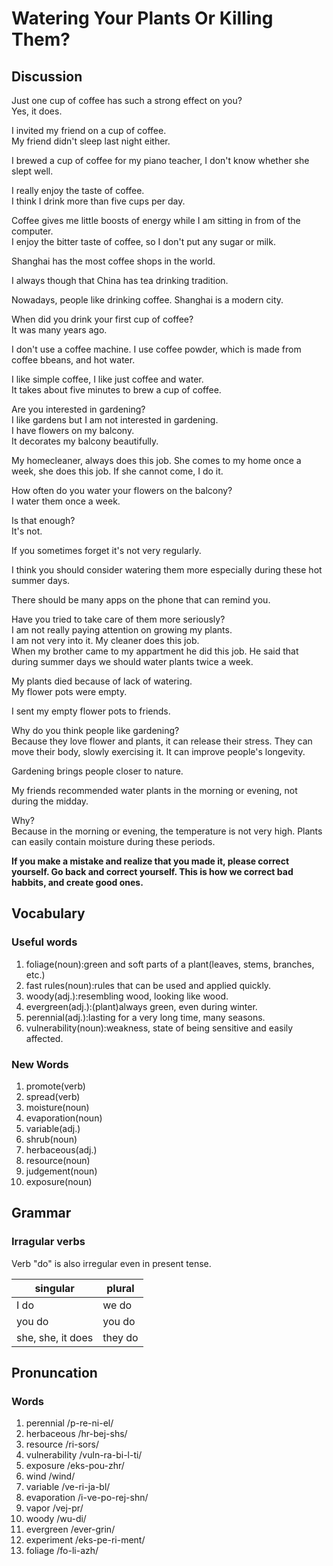 # Watering Your Plants Or Killing Them?
## Discussion
Just one cup of coffee has such a strong effect on you?  
Yes, it does.  

I invited my friend on a cup of coffee.  
My friend didn't sleep last night either.  

I brewed a cup of coffee for my piano teacher, I don't know whether she slept well.  

I really enjoy the taste of coffee.  
I think I drink more than five cups per day.  

Coffee gives me little boosts of energy while I am sitting in from of the computer.  
I enjoy the bitter taste of coffee, so I don't put any sugar or milk.  

Shanghai has the most coffee shops in the world.  

I always though that China has tea drinking tradition.  

Nowadays, people like drinking coffee. Shanghai is a modern city.  

When did you drink your first cup of coffee?  
It was many years ago.  

I don't use a coffee machine. I use coffee powder, which is made from coffee bbeans, and hot water.  

I like simple coffee, I like just coffee and water.  
It takes about five minutes to brew a cup of coffee.  

Are you interested in gardening?  
I like gardens but I am not interested in gardening.  
I have flowers on my balcony.  
It decorates my balcony beautifully.  

My homecleaner, always does this job. She comes to my home once a week, she does this job. If she cannot come, I do it.   

How often do you water your flowers on the balcony?  
I water them once a week.  

Is that enough?  
It's not.  

If you sometimes forget it's not very regularly.  

I think you should consider watering them more especially during these hot summer days.  

There should be many apps on the phone that can remind you.  

Have you tried to take care of them more seriously?  
I am not really paying attention on growing my plants.  
I am not very into it. My cleaner does this job.  
When my brother came to my appartment he did this job. He said that during summer days we should water plants twice a week.  

My plants died because of lack of watering.  
My flower pots were empty.  

I sent my empty flower pots to friends.  

Why do you think people like gardening?  
Because they love flower and plants, it can release their stress. They can move their body, slowly exercising it. It can improve people's longevity.  

Gardening brings people closer to nature.  

My friends recommended water plants in the morning or evening, not during the midday.  

Why?  
Because in the morning or evening, the temperature is not very high. Plants can easily contain moisture during these periods.  

**If you make a mistake and realize that you made it, please correct yourself. Go back and correct yourself. This is how we correct bad habbits, and create good ones.**

## Vocabulary
### Useful words
1. foliage(noun):green and soft parts of a plant(leaves, stems, branches, etc.)
1. fast rules(noun):rules that can be used and applied quickly.
1. woody(adj.):resembling wood, looking like wood.
1. evergreen(adj.):(plant)always green, even during winter.
1. perennial(adj.):lasting for a very long time, many seasons.
1. vulnerability(noun):weakness, state of being sensitive and easily affected.

### New Words
1. promote(verb)
1. spread(verb)
1. moisture(noun)
1. evaporation(noun)
1. variable(adj.)
1. shrub(noun)
1. herbaceous(adj.)
1. resource(noun)
1. judgement(noun)
1. exposure(noun)

## Grammar
### Irragular verbs
Verb "do" is also irregular even in present tense.

| singular | plural
| --- | ---
| I do | we do
| you do | you do
| she, she, it does | they do

## Pronuncation
### Words
1. perennial /p-re-ni-el/
1. herbaceous /hr-bej-shs/
1. resource /ri-sors/
1. vulnerability /vuln-ra-bi-l-ti/
1. exposure /eks-pou-zhr/
1. wind /wind/
1. variable /ve-ri-ja-bl/
1. evaporation /i-ve-po-rej-shn/
1. vapor /vej-pr/
1. woody /wu-di/
1. evergreen /ever-grin/
1. experiment /eks-pe-ri-ment/
1. foliage /fo-li-azh/
